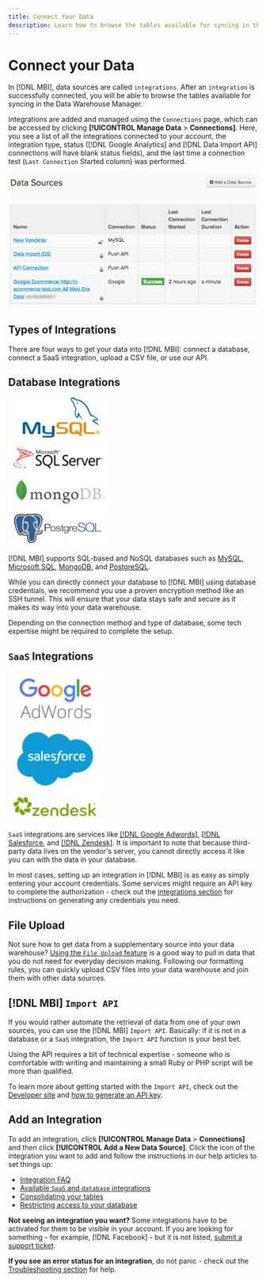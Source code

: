 ```yaml
---
title: Connect Your Data
description: Learn how to browse the tables available for syncing in the Data Warehouse Manager.
---
```

# Connect your Data

In [!DNL MBI], data sources are called `integrations`. After an `integration` is successfully connected, you will be able to browse the tables available for syncing in the Data Warehouse Manager.

Integrations are added and managed using the `Connections` page, which can be accessed by clicking **[!UICONTROL Manage Data** > **Connections]**. Here, you see a list of all the integrations connected to your account, the integration type, status ([!DNL Google Analytics] and [!DNL Data Import API] connections will have blank status fields), and the last time a connection test (`Last Connection` Started column) was performed.

![Data\_Sources\_Table.png](../../../assets/Data_Sources_Table.png)

## Types of Integrations

There are four ways to get your data into [!DNL MBI]: connect a database, connect a SaaS integration, upload a CSV file, or use our API.

## Database Integrations

![Database\_icons.jpg](../../../assets/Database_icons.jpg)

[!DNL MBI] supports SQL-based and NoSQL databases such as [MySQL](../../importing-data/integrations/mysql-via-ssh-tunnel.md), [Microsoft SQL](../integrations/microsoft-sql-server.md), [MongoDB](../integrations/mongodb-via-ssh-tunnel.md), and [PostgreSQL](../integrations/postgresql.md).

While you can directly connect your database to [!DNL MBI] using database credentials, we recommend you use a proven encryption method like an SSH tunnel. This will ensure that your data stays safe and secure as it makes its way into your data warehouse.

Depending on the connection method and type of database, some tech expertise might be required to complete the setup.

## `SaaS` Integrations

![](../../../assets/SaaS_icons.jpg)

`SaaS` integrations are services like [[!DNL Google Adwords]](../integrations/google-adwords.md), [[!DNL Salesforce](../integrations/salesforce.md), and [[!DNL Zendesk]](../integrations/zendesk.md). It is important to note that because third-party data lives on the vendor's server, you cannot directly access it like you can with the data in your database.

In most cases, setting up an integration in [!DNL MBI] is as easy as simply entering your account credentials. Some services might require an API key to complete the authorization - check out the [integrations section](../integrations/integrations.md) for instructions on generating any credentials you need.

## File Upload

Not sure how to get data from a supplementary source into your data warehouse? [Using the `File Upload` feature](../connecting-data/using-file-uploader.md) is a good way to pull in data that you do not need for everyday decision making. Following our formatting rules, you can quickly upload CSV files into your data warehouse and join them with other data sources.

## [!DNL MBI] `Import API`

If you would rather automate the retrieval of data from one of your own sources, you can use the [!DNL MBI] `Import API`. Basically: if it is not in a database or a `SaaS` integration, the `Import API` function is your best bet.

Using the API requires a bit of technical expertise - someone who is comfortable with writing and maintaining a small Ruby or PHP script will be more than qualified.

To learn more about getting started with the `Import API`, check out the [Developer site](https://devdocs.magento.com/mbi/docs/getting-started.html) and [how to generate an API key](https://devdocs.magento.com/mbi/docs/import-api.html).

## Add an Integration

To add an integration, click **[!UICONTROL Manage Data** > **Connections]** and then click **[!UICONTROL Add a New Data Source]**. Click the icon of the integration you want to add and follow the instructions in our help articles to set things up:

* [Integration FAQ](https://support.magento.com/hc/en-us/sections/360003161871-Integration-FAQ)
* [Available `SaaS` and `database` integrations](../integrations/integrations.md)
* [Consolidating your tables](../../../best-practices/consolidating-your-tables.md)
* [Restricting access to your database](../../../administrator/account-management/restrict-db-access.md)

**Not seeing an integration you want?** Some integrations have to be activated for them to be visible in your account. If you are looking for something - for example, [!DNL Facebook] - but it is not listed, [submit a support ticket](../../../getting-started/support.md).

**If you see an error status for an integration**, do not panic - check out the [Troubleshooting section](https://support.magento.com/hc/en-us/sections/360003078151) for help.
